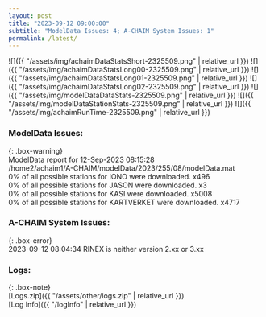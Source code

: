```yaml
---
layout: post
title: "2023-09-12 09:00:00"
subtitle: "ModelData Issues: 4; A-CHAIM System Issues: 1"
permalink: /latest/
---
```


![]({{ "/assets/img/achaimDataStatsShort-2325509.png" | relative_url }})
![]({{ "/assets/img/achaimDataStatsLong00-2325509.png" | relative_url }})
![]({{ "/assets/img/achaimDataStatsLong01-2325509.png" | relative_url }})
![]({{ "/assets/img/achaimDataStatsLong02-2325509.png" | relative_url }})
![]({{ "/assets/img/modelDataDataStats-2325509.png" | relative_url }})
![]({{ "/assets/img/modelDataStationStats-2325509.png" | relative_url }})
![]({{ "/assets/img/achaimRunTime-2325509.png" | relative_url }})


### ModelData Issues:  
  
{: .box-warning}  
 ModelData report for 12-Sep-2023 08:15:28   
 /home2/achaim1/A-CHAIM/modelData/2023/255/08/modelData.mat   
 0% of all possible stations for IONO were downloaded. x496   
 0% of all possible stations for JASON were downloaded. x3   
 0% of all possible stations for KASI were downloaded. x5008   
 0% of all possible stations for KARTVERKET were downloaded. x4717   
  
### A-CHAIM System Issues:  
  
{: .box-error}  
2023-09-12 08:04:34 RINEX is neither version 2.xx or 3.xx  

### Logs:  
  
{: .box-note}  
[Logs.zip]({{ "/assets/other/logs.zip" | relative_url }})  
[Log Info]({{ "/logInfo" | relative_url }})  
